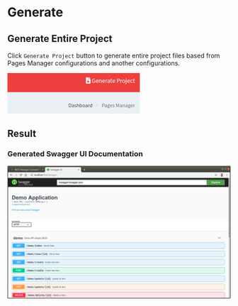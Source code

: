 # Generate

## Generate Entire Project
Click `Generate Project` button to generate entire project files based from Pages Manager configurations and another configurations.

 ![](../../_images/pages/pages_manager/generate.png) 
 
## Result

### Generated Swagger UI Documentation
 ![](../../_images/pages/rest_manager/swagger.png)
